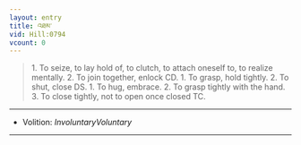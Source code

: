 ```yaml
---
layout: entry
title: འཐམ་
vid: Hill:0794
vcount: 0
---
```

> 1\. To seize, to lay hold of, to clutch, to attach oneself to, to realize mentally\. 2\. To join together, enlock CD\. 1\. To grasp, hold tightly\. 2\. To shut, close DS\. 1\. To hug, embrace\. 2\. To grasp tightly with the hand\. 3\. To close tightly, not to open once closed TC\.

---
* Volition: _InvoluntaryVoluntary_

---

